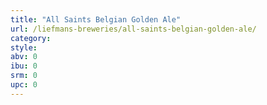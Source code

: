 ```yaml
---
title: "All Saints Belgian Golden Ale"
url: /liefmans-breweries/all-saints-belgian-golden-ale/
category: 
style: 
abv: 0
ibu: 0
srm: 0
upc: 0
---
```


